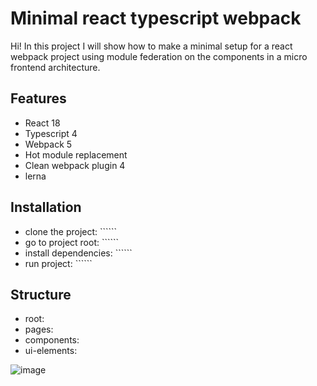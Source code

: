 # Minimal react typescript webpack

Hi! In this project I will show how to make a minimal setup for a react webpack project using module federation on the components in a micro frontend architecture.

## Features
- React 18
- Typescript 4
- Webpack 5
- Hot module replacement
- Clean webpack plugin 4
- lerna

## Installation
- clone the project: ``````
- go to project root: ``````
- install dependencies: ``````
- run project: ``````

## Structure

- root:
- pages:
- components:
- ui-elements:

![image](https://github.com/yuri-duque/react_webpack_module_federation/assets/26638073/5f81911a-3271-4e05-9b52-c362dddd167c)

